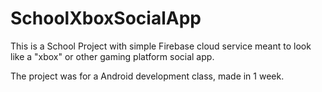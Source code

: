 # SchoolXboxSocialApp
This is a School Project with simple Firebase cloud service meant to look like a "xbox" or other gaming platform social app.

The project was for a Android development class, made in 1 week.
